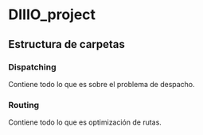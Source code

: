 # DIIIO_project

## Estructura de carpetas

### Dispatching

Contiene todo lo que es sobre el problema de despacho.

### Routing

Contiene todo lo que es optimización de rutas.

